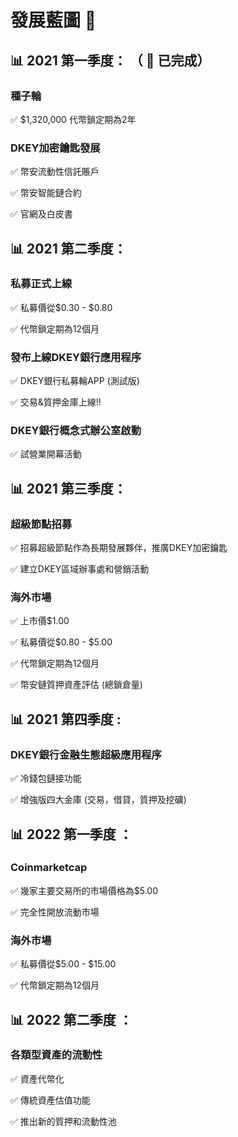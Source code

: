 # 發展藍圖 📝

## 📊 2021 第一季度： （ 💯 已完成） 

### **種子輪** 

✅ $1,320,000 代幣鎖定期為2年 

### **DKEY加密鑰匙發展** 

✅ 幣安流動性信託賬戶 

✅ 幣安智能鏈合約 

✅ 官網及白皮書



## 📊 2021 第二季度：

###  **私募正式上線** 

✅ 私募價從$0.30 - $0.80 

✅ 代幣鎖定期為12個月 

### **發布上線**DKEY銀行應用程序

✅ DKEY銀行私募輪APP \(測試版\) 

✅ 交易&質押金庫上線!! 

### **DKEY銀行概念式辦公室啟動** 

✅ 試營業開幕活動



## 📊 2021 第三季度： 

### **超級節點招募** 

✅ 招募超級節點作為長期發展夥伴，推廣DKEY加密鑰匙 

✅ 建立DKEY區域辦事處和營銷活動 

### **海外市場** 

✅ 上市價$1.00 

✅ 私募價從$0.80 - $5.00 

✅ 代幣鎖定期為12個月 

✅ 幣安鏈質押資產評估 \(總鎖倉量\)



## 📊 2021 第四季度 : 

### **DKEY銀行金融生態超級應用程序** 

✅ 冷錢包鏈接功能 

✅ 增強版四大金庫 \(交易，借貸，質押及挖礦\)



## 📊 2022 第一季度 ：

### **Coinmarketcap** 

✅ 幾家主要交易所的市場價格為$5.00 

✅ 完全性開放流動市場 

### **海外市場** 

✅ 私募價從$5.00 - $15.00 

✅ 代幣鎖定期為12個月



## 📊 2022 第二季度 ：

### **各類型資產的流動性** 

✅ 資產代幣化 

✅ 傳統資產估值功能 

✅ 推出新的質押和流動性池

